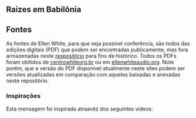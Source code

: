 ## Raizes em Babilônia

## Fontes

As fontes de Ellen White, para que seja possível conferência,  são todos das edições digitais (PDF) que podem ser encontradas publicamente, mas fora armazenadas neste [respositório](https://github.com/JeanCarloEM/sermons/tree/master/egw) para fins de histórico. Todos os PDFs foram obitidos de [centrowhiteorg.br](https://www.centrowhite.org.br/downloads) ou em [ellenwhiteaudio.org](https://ellenwhiteaudio.org/pt/). Note porém, que a versão do PDF disponível atualmente neste sites podem ser versões atualizadas em comparação com aqueles baixadas e anexadas neste repositório.

### Inspirações

Esta mensagem foi inspirada atraavéz dos seguintes vídeos:

